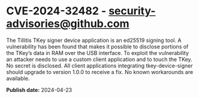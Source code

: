 # CVE-2024-32482 - security-advisories@github.com

The Tillitis TKey signer device application is an ed25519 signing tool. A vulnerability has been found that makes it possible to disclose portions of the TKey’s data in RAM over the USB interface. To exploit the vulnerability an attacker needs to use a custom client application and to touch the TKey. No secret is disclosed. All client applications integrating tkey-device-signer should upgrade to version 1.0.0 to receive a fix. No known workarounds are available.

**Publish date:** 2024-04-23
